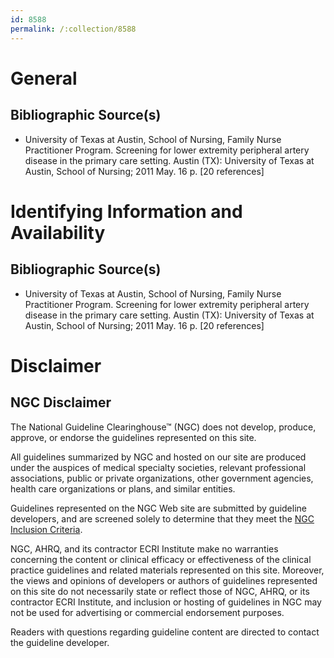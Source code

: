 ```yaml
---
id: 8588
permalink: /:collection/8588
---
```


# General

## Bibliographic Source(s)

- University of Texas at Austin, School of Nursing, Family Nurse Practitioner Program. Screening for lower extremity peripheral artery disease in the primary care setting. Austin (TX): University of Texas at Austin, School of Nursing; 2011 May. 16 p. [20 references]

# Identifying Information and Availability

## Bibliographic Source(s)

- University of Texas at Austin, School of Nursing, Family Nurse Practitioner Program. Screening for lower extremity peripheral artery disease in the primary care setting. Austin (TX): University of Texas at Austin, School of Nursing; 2011 May. 16 p. [20 references]

# Disclaimer

## NGC Disclaimer

The National Guideline Clearinghouse™ (NGC) does not develop, produce, approve, or endorse the guidelines represented on this site.

All guidelines summarized by NGC and hosted on our site are produced under the auspices of medical specialty societies, relevant professional associations, public or private organizations, other government agencies, health care organizations or plans, and similar entities.

Guidelines represented on the NGC Web site are submitted by guideline developers, and are screened solely to determine that they meet the [NGC Inclusion Criteria](/help-and-about/summaries/inclusion-criteria).

NGC, AHRQ, and its contractor ECRI Institute make no warranties concerning the content or clinical efficacy or effectiveness of the clinical practice guidelines and related materials represented on this site. Moreover, the views and opinions of developers or authors of guidelines represented on this site do not necessarily state or reflect those of NGC, AHRQ, or its contractor ECRI Institute, and inclusion or hosting of guidelines in NGC may not be used for advertising or commercial endorsement purposes.

Readers with questions regarding guideline content are directed to contact the guideline developer.

